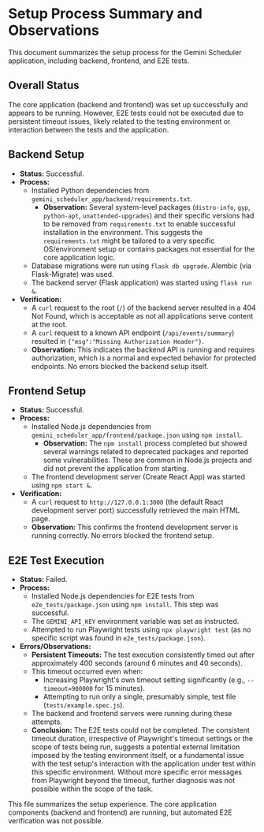 # Setup Process Summary and Observations

This document summarizes the setup process for the Gemini Scheduler application, including backend, frontend, and E2E tests.

## Overall Status

The core application (backend and frontend) was set up successfully and appears to be running. However, E2E tests could not be executed due to persistent timeout issues, likely related to the testing environment or interaction between the tests and the application.

## Backend Setup

-   **Status:** Successful.
-   **Process:**
    -   Installed Python dependencies from `gemini_scheduler_app/backend/requirements.txt`.
        -   **Observation:** Several system-level packages (`distro-info`, `gyp`, `python-apt`, `unattended-upgrades`) and their specific versions had to be removed from `requirements.txt` to enable successful installation in the environment. This suggests the `requirements.txt` might be tailored to a very specific OS/environment setup or contains packages not essential for the core application logic.
    -   Database migrations were run using `flask db upgrade`. Alembic (via Flask-Migrate) was used.
    -   The backend server (Flask application) was started using `flask run &`.
-   **Verification:**
    -   A `curl` request to the root (`/`) of the backend server resulted in a 404 Not Found, which is acceptable as not all applications serve content at the root.
    -   A `curl` request to a known API endpoint (`/api/events/summary`) resulted in `{"msg":"Missing Authorization Header"}`.
    -   **Observation:** This indicates the backend API is running and requires authorization, which is a normal and expected behavior for protected endpoints. No errors blocked the backend setup itself.

## Frontend Setup

-   **Status:** Successful.
-   **Process:**
    -   Installed Node.js dependencies from `gemini_scheduler_app/frontend/package.json` using `npm install`.
        -   **Observation:** The `npm install` process completed but showed several warnings related to deprecated packages and reported some vulnerabilities. These are common in Node.js projects and did not prevent the application from starting.
    -   The frontend development server (Create React App) was started using `npm start &`.
-   **Verification:**
    -   A `curl` request to `http://127.0.0.1:3000` (the default React development server port) successfully retrieved the main HTML page.
    -   **Observation:** This confirms the frontend development server is running correctly. No errors blocked the frontend setup.

## E2E Test Execution

-   **Status:** Failed.
-   **Process:**
    -   Installed Node.js dependencies for E2E tests from `e2e_tests/package.json` using `npm install`. This step was successful.
    -   The `GEMINI_API_KEY` environment variable was set as instructed.
    -   Attempted to run Playwright tests using `npx playwright test` (as no specific script was found in `e2e_tests/package.json`).
-   **Errors/Observations:**
    -   **Persistent Timeouts:** The test execution consistently timed out after approximately 400 seconds (around 6 minutes and 40 seconds).
    -   This timeout occurred even when:
        -   Increasing Playwright's own timeout setting significantly (e.g., `--timeout=900000` for 15 minutes).
        -   Attempting to run only a single, presumably simple, test file (`tests/example.spec.js`).
    -   The backend and frontend servers were running during these attempts.
    -   **Conclusion:** The E2E tests could not be completed. The consistent timeout duration, irrespective of Playwright's timeout settings or the scope of tests being run, suggests a potential external limitation imposed by the testing environment itself, or a fundamental issue with the test setup's interaction with the application under test within this specific environment. Without more specific error messages from Playwright beyond the timeout, further diagnosis was not possible within the scope of the task.

This file summarizes the setup experience. The core application components (backend and frontend) are running, but automated E2E verification was not possible.
